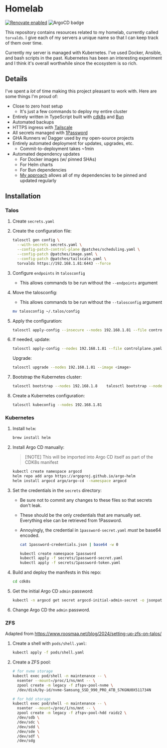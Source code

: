 # Homelab

[![Renovate enabled](https://img.shields.io/badge/renovate-enabled-brightgreen.svg)](https://renovatebot.com/)
![ArgoCD badge](https://argocd.tailnet-1a49.ts.net/api/badge?name=torvalds)

This repository contains resources related to my homelab, currently called
`torvalds`. I give each of my servers a unique name so that I can keep track of
them over time.

Currently my server is managed with Kubernetes. I've used Docker, Ansible, and
bash scripts in the past. Kubernetes has been an interesting experiment and I
think it's overall worthwhile since the ecosystem is so rich.

## Details

I've spent a _lot_ of time making this project pleasant to work with. Here are
some things I'm proud of:

- Close to zero host setup
  - It's just a few commands to deploy my entire cluster
- Entirely written in TypeScript built with [cdk8s](https://cdk8s.io/) and
  [Bun](https://bun.sh/)
- Automated backups
- HTTPS ingress with [Tailscale](https://tailscale.com/)
- All secrets managed with [1Password](https://1password.com/)
- GHA Runners w/ Dagger used by my open-source projects
- Entirely automated deployment for updates, upgrades, etc.
  - Commit-to-deployment takes ~1min
- Automated dependency updates
  - For Docker images (w/ pinned SHAs)
  - For Helm charts
  - For Bun dependencies
  - [My approach](https://github.com/shepherdjerred/homelab/blob/main/src/cdk8s/src/versions.ts)
    allows all of my dependencies to be pinned and updated regularly

## Installation

### Talos

1. Create `secrets.yaml`
1. Create the configuration file:

   ```bash
   talosctl gen config \
     --with-secrets secrets.yaml \
     --config-patch-control-plane @patches/scheduling.yaml \
     --config-patch @patches/image.yaml \
     --config-patch @patches/tailscale.yaml \
     torvalds https://192.168.1.81:6443 --force
   ```

1. Configure `endpoints` in `talosconfig`
   - This allows commands to be run without the `--endpoints` argument

1. Move the talosconfig:
   - This allows commands to be run without the `--talosconfig` argument

   ```bash
   mv talosconfig ~/.talos/config
   ```

1. Apply the configuration:

   ```bash
   talosctl apply-config --insecure --nodes 192.168.1.81 --file controlplane.yaml
   ```

1. If needed, update:

   ```bash
   talosctl apply-config --nodes 192.168.1.81 --file controlplane.yaml
   ```

   Upgrade:

   ```bash
   talosctl upgrade --nodes 192.168.1.81 --image <image>
   ```

1. Bootstrap the Kubernetes cluster:

   ```bash
   talosctl bootstrap --nodes 192.168.1.8    talosctl bootstrap --nodes 192.168.1.811
   ```

1. Create a Kubernetes configuration:

   ```bash
   talosctl kubeconfig --nodes 192.168.1.81
   ```

### Kubernetes

1. Install `helm`:

   ```bash
   brew install helm
   ```

1. Install Argo CD manually:

   > [!NOTE] This will be imported into Argo CD itself as part of the CDK8s
   > manifest

   ```bash
   kubectl create namespace argocd
   helm repo add argo https://argoproj.github.io/argo-helm
   helm install argocd argo/argo-cd --namespace argocd
   ```

1. Set the credentials in the `secrets` directory:
   - Be sure not to commit any changes to these files so that secrets don't
     leak.
   - These should be the only credentials that are manually set. Everything else
     can be retrieved from 1Password.
   - Annoyingly, the credential in `1password-secret.yaml` _must_ be base64
     encoded.

     ```bash
     cat 1password-credentials.json | base64 -w 0
     ```

     ```bash
     kubectl create namespace 1password
     kubectl apply -f secrets/1password-secret.yaml
     kubectl apply -f secrets/1password-token.yaml
     ```

1. Build and deploy the manifests in this repo:

   ```bash
   cd cdk8s
   ```

1. Get the initial Argo CD `admin` password:

   ```bash
   kubectl -n argocd get secret argocd-initial-admin-secret -o jsonpath="{.data.password}" | base64 -d
   ```

1. Change Argo CD the `admin` password.

### ZFS

Adapted from <https://www.roosmaa.net/blog/2024/setting-up-zfs-on-talos/>

1. Create a shell with `pods/shell.yaml`:

   ```bash
   kubectl apply -f pods/shell.yaml
   ```

1. Create a ZFS pool:

   ```bash
   # for nvme storage
   kubectl exec pod/shell -n maintenance -- \
     nsenter --mount=/proc/1/ns/mnt -- \
     zpool create -m legacy -f zfspv-pool-nvme \
     /dev/disk/by-id/nvme-Samsung_SSD_990_PRO_4TB_S7KGNU0X511734N

   # for hdd storage
   kubectl exec pod/shell -n maintenance -- \
     nsenter --mount=/proc/1/ns/mnt -- \
     zpool create -m legacy -f zfspv-pool-hdd raidz2 \
     /dev/sdb \
     /dev/sdc \
     /dev/sdd \
     /dev/sde \
     /dev/sdf \
     /dev/sdg
   ```
